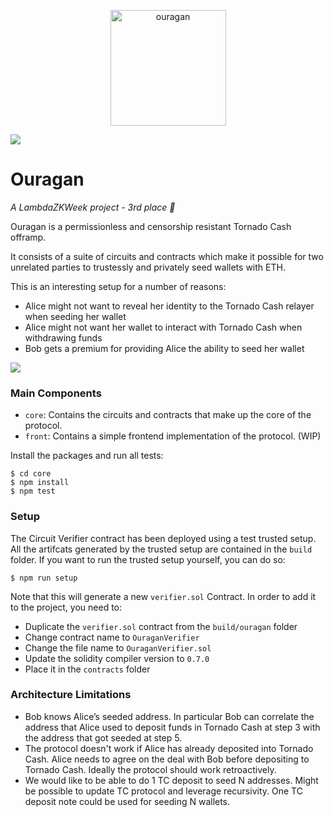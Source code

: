 <p align="center">
<img width="185" alt="ouragan" src="https://github.com/Jubzinas/Ouragan/assets/23149200/7621f927-2c2d-47c7-a665-93d6536b9472">
</p>

![](https://img.shields.io/badge/circom-2.1.6-lightgrey)

# Ouragan

*A LambdaZKWeek project - 3rd place 🥂*

Ouragan is a permissionless and censorship resistant Tornado Cash offramp. 

It consists of a suite of circuits and contracts which make it possible for two unrelated parties to trustessly and privately seed wallets with ETH. 

This is an interesting setup for a number of reasons:
- Alice might not want to reveal her identity to the Tornado Cash relayer when seeding her wallet
- Alice might not want her wallet to interact with Tornado Cash when withdrawing funds
- Bob gets a premium for providing Alice the ability to seed her wallet

![](./imgs/Ouragan_updated.png)

### Main Components

- `core`: Contains the circuits and contracts that make up the core of the protocol.
- `front`: Contains a simple frontend implementation of the protocol. (WIP)

Install the packages and run all tests:

```
$ cd core
$ npm install 
$ npm test
```

### Setup

The Circuit Verifier contract has been deployed using a test trusted setup. All the artifcats generated by the trusted setup are contained in the `build` folder. If you want to run the trusted setup yourself, you can do so: 

```
$ npm run setup
```

Note that this will generate a new `verifier.sol` Contract. In order to add it to the project, you need to:
- Duplicate the `verifier.sol` contract from the `build/ouragan` folder
- Change contract name to `OuraganVerifier` 
- Change the file name to `OuraganVerifier.sol` 
- Update the solidity compiler version to `0.7.0`
- Place it in the `contracts` folder

### Architecture Limitations

- Bob knows Alice’s seeded address. In particular Bob can correlate the address that Alice used to deposit funds in Tornado Cash at step 3 with the address that got seeded at step 5.
- The protocol doesn't work if Alice has already deposited into Tornado Cash. Alice needs to agree on the deal with Bob before depositing to Tornado Cash. Ideally the protocol should work retroactively.
- We would like to be able to do 1 TC deposit to seed N addresses. Might be possible to update TC protocol and leverage recursivity. One TC deposit note could be used for seeding N wallets.
